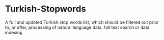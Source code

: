 Turkish-Stopwords
=================

A full and updated Turkish stop words list, which should be filtered out prior to, or after, processing of natural language data, full text search or data indexing
